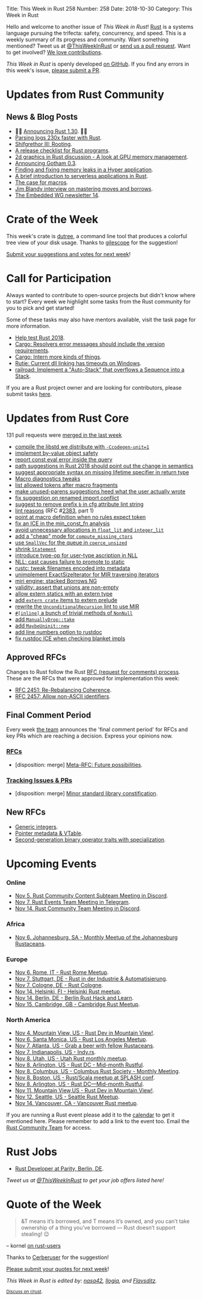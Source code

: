 Title: This Week in Rust 258
Number: 258
Date: 2018-10-30
Category: This Week in Rust

Hello and welcome to another issue of *This Week in Rust*!
[Rust](http://rust-lang.org) is a systems language pursuing the trifecta: safety, concurrency, and speed.
This is a weekly summary of its progress and community.
Want something mentioned? Tweet us at [@ThisWeekInRust](https://twitter.com/ThisWeekInRust) or [send us a pull request](https://github.com/cmr/this-week-in-rust).
Want to get involved? [We love contributions](https://github.com/rust-lang/rust/blob/master/CONTRIBUTING.md).

*This Week in Rust* is openly developed [on GitHub](https://github.com/cmr/this-week-in-rust).
If you find any errors in this week's issue, [please submit a PR](https://github.com/cmr/this-week-in-rust/pulls).

# Updates from Rust Community

## News & Blog Posts

* 🎈🎉 [Announcing Rust 1.30](https://blog.rust-lang.org/2018/10/25/Rust-1.30.0.html). 🎉🎈
* [Parsing logs 230x faster with Rust](https://andre.arko.net/2018/10/25/parsing-logs-230x-faster-with-rust/).
* [Shifgrethor III: Rooting](https://boats.gitlab.io/blog/post/shifgrethor-iii/).
* [A release checklist for Rust programs](https://dev.to/sharkdp/my-release-checklist-for-rust-programs-1m33).
* [2d graphics in Rust discussion - A look at GPU memory management](https://nical.github.io/posts/rust-2d-graphics-02.html).
* [Announcing Gotham 0.3](https://gotham.rs/blog/release/2018/10/29/gotham-0.3.html).
* [Finding and fixing memory leaks in a Hyper application](https://blog.1aim.com/2018/10/finding-and-fixing-memory-leaks-in-a-hyper-application-or-how-i-learned-to-stop-worrying-and-love-the-allocator/).
* [A brief introduction to serverless applications in Rust](https://medium.com/@softprops/serverless-rust-318732a3596).
* [The case for macros](https://llogiq.github.io/2018/10/25/macros.html).
* [Jim Blandy interview on mastering moves and borrows](https://corecursive.com/016-moves-and-borrowing-in-rust-with-jim-blandy/).
* [The Embedded WG newsletter 14](https://rust-embedded.github.io/blog/2018-10-28-newsletter-14/).

# Crate of the Week

This week's crate is [dutree](https://github.com/nachoparker/dutree), a command line tool that produces a colorful tree view of your disk usage. Thanks to [gilescope](https://users.rust-lang.org/t/crate-of-the-week/2704/466) for the suggestion!

[Submit your suggestions and votes for next week][submit_crate]!

[submit_crate]: https://users.rust-lang.org/t/crate-of-the-week/2704

# Call for Participation

Always wanted to contribute to open-source projects but didn't know where to start?
Every week we highlight some tasks from the Rust community for you to pick and get started!

Some of these tasks may also have mentors available, visit the task page for more information.

* [Help test Rust 2018](https://blog.rust-lang.org/2018/10/30/help-test-rust-2018.html).
* [Cargo: Resolvers error messages should include the version requirements](https://github.com/rust-lang/cargo/issues/6199).
* [Cargo: Intern more kinds of things](https://github.com/rust-lang/cargo/issues/6207).
* [Rutie: Current dll linking has timeouts on Windows](https://github.com/danielpclark/rutie/issues/48).
* [railroad: Implement a "Auto-Stack" that overflows a Sequence into a Stack](https://github.com/lukaslueg/railroad/issues/5).

If you are a Rust project owner and are looking for contributors, please submit tasks [here][guidelines].

[guidelines]: https://users.rust-lang.org/t/twir-call-for-participation/4821

# Updates from Rust Core

131 pull requests were [merged in the last week][merged]

[merged]: https://github.com/search?q=is%3Apr+org%3Arust-lang+is%3Amerged+merged%3A2018-10-22..2018-10-29

* [compile the libstd we distribute with `-Ccodegen-unit=1`](https://github.com/rust-lang/rust/pull/55264)
* [implement by-value object safety](https://github.com/rust-lang/rust/pull/54183)
* [report const eval error inside the query](https://github.com/rust-lang/rust/pull/53821)
* [path suggestions in Rust 2018 should point out the change in semantics](https://github.com/rust-lang/rust/pull/55185)
* [suggest appropriate syntax on missing lifetime specifier in return type](https://github.com/rust-lang/rust/pull/55173)
* [Macro diagnostics tweaks](https://github.com/rust-lang/rust/pull/55292)
* [list allowed tokens after macro fragments](https://github.com/rust-lang/rust/pull/55301)
* [make unused-parens suggestions heed what the user actually wrote](https://github.com/rust-lang/rust/pull/55138)
* [fix suggestion on renamed import conflict](https://github.com/rust-lang/rust/pull/55113)
* [suggest to remove prefix `b` in cfg attribute lint string](https://github.com/rust-lang/rust/pull/54929)
* [lint reasons](https://github.com/rust-lang/rust/pull/54683) (RFC #[2383](https://rust-lang.github.io/rfcs/2383-lint-reasons.html), part 1)
* [point at macro definition when no rules expect token](https://github.com/rust-lang/rust/pull/55298)
* [fix an ICE in the min_const_fn analysis](https://github.com/rust-lang/rust/pull/55412)
* [avoid unnecessary allocations in `float_lit` and `integer_lit`](https://github.com/rust-lang/rust/pull/55384)
* [add a "cheap" mode for `compute_missing_ctors`](https://github.com/rust-lang/rust/pull/55167)
* [use `SmallVec` for the queue in `coerce_unsized`](https://github.com/rust-lang/rust/pull/55383)
* [shrink `Statement`](https://github.com/rust-lang/rust/pull/55346)
* [introduce type-op for user-type ascription in NLL](https://github.com/rust-lang/rust/pull/55323)
* [NLL: cast causes failure to promote to static](https://github.com/rust-lang/rust/pull/55385)
* [rustc: tweak filenames encoded into metadata](https://github.com/rust-lang/rust/pull/54626)
* [unimplement ExactSizeIterator for MIR traversing iterators](https://github.com/rust-lang/rust/pull/55271)
* [miri engine: stacked Borrows NG](https://github.com/rust-lang/rust/pull/55270)
* [validity: assert that unions are non-empty](https://github.com/rust-lang/rust/pull/55379)
* [allow extern statics with an extern type](https://github.com/rust-lang/rust/pull/55257)
* [add `extern crate` items to extern prelude](https://github.com/rust-lang/rust/pull/54658)
* [rewrite the `UnconditionalRecursion` lint to use MIR](https://github.com/rust-lang/rust/pull/54490)
* [`#[inline]` a bunch of trivial methods of `NonNull`](https://github.com/rust-lang/rust/pull/55426)
* [add `ManuallyDrop::take`](https://github.com/rust-lang/rust/pull/55421)
* [add `MaybeUninit::new`](https://github.com/rust-lang/rust/pull/55244)
* [add line numbers option to rustdoc](https://github.com/rust-lang/rust/pull/54921)
* [fix rustdoc ICE when checking blanket impls](https://github.com/rust-lang/rust/pull/55258)

## Approved RFCs

Changes to Rust follow the Rust [RFC (request for comments)
process](https://github.com/rust-lang/rfcs#rust-rfcs). These
are the RFCs that were approved for implementation this week:

* [RFC 2451: Re-Rebalancing Coherence](https://github.com/rust-lang/rfcs/pull/2451).
* [RFC 2457: Allow non-ASCII identifiers](https://github.com/rust-lang/rfcs/pull/2457).

## Final Comment Period

Every week [the team](https://www.rust-lang.org/team.html) announces the
'final comment period' for RFCs and key PRs which are reaching a
decision. Express your opinions now.

### [RFCs](https://github.com/rust-lang/rfcs/labels/final-comment-period)

* [disposition: merge] [Meta-RFC: Future possibilities](https://github.com/rust-lang/rfcs/pull/2561).

### [Tracking Issues & PRs](https://github.com/rust-lang/rust/labels/final-comment-period)

* [disposition: merge] [Minor standard library constification](https://github.com/rust-lang/rust/pull/55278).

## New RFCs

* [Generic integers](https://github.com/rust-lang/rfcs/pull/2581).
* [Pointer metadata & VTable](https://github.com/rust-lang/rfcs/pull/2580).
* [Second-generation binary operator traits with specialization](https://github.com/rust-lang/rfcs/pull/2578).

# Upcoming Events

### Online

* [Nov  5. Rust Community Content Subteam Meeting in Discord](https://discordapp.com/channels/442252698964721669/443773747350994945).
* [Nov  7. Rust Events Team Meeting in Telegram](https://t.me/joinchat/EkKINhHCgZ9llzvPidOssA).
* [Nov 14. Rust Community Team Meeting in Discord](https://discordapp.com/channels/442252698964721669/443773747350994945).

### Africa

* [Nov  6. Johannesburg, SA - Monthly Meetup of the Johannesburg Rustaceans](https://www.meetup.com/Johannesburg-Rust-Meetup/events/cpblrnyxpbjb/).

### Europe

* [Nov  6. Rome, IT - Rust Rome Meetup](https://www.meetup.com/it-IT/Rust-Roma/events/255940927/).
* [Nov  7. Stuttgart, DE - Rust in der Industrie & Automatisierung](https://www.meetup.com/slowtec/events/255390000/).
* [Nov  7. Cologne, DE - Rust Cologne](https://www.meetup.com/RustCologne/events/vnwndpyxpbkb/).
* [Nov 14. Helsinki, FI - Helsinki Rust meetup](https://www.meetup.com/Finland-Rust-Meetup/events/255855675/).
* [Nov 14. Berlin, DE - Berlin Rust Hack and Learn](https://www.meetup.com/opentechschool-berlin/events/rjgkhqyxpbsb/).
* [Nov 15. Cambridge, GB - Cambridge Rust Meetup](https://www.meetup.com/Cambridge-Rust-Meetup/events/pzwshpyxpbtb/).

### North America

* [Nov  4. Mountain View, US - Rust Dev in Mountain View!](https://www.meetup.com/Rust-Dev-in-Mountain-View/events/glnfcpyxpbgb/).
* [Nov  6. Santa Monica, US - Rust Los Angeles Meetup](https://www.meetup.com/Rust-Los-Angeles/events/255934998).
* [Nov  7. Atlanta, US - Grab a beer with fellow Rustaceans](https://www.meetup.com/Rust-ATL/events/cbcmbqyxpbkb/).
* [Nov  7. Indianapolis, US - Indy.rs](https://www.meetup.com/indyrs/events/mffbtpyxpbkb/).
* [Nov  8. Utah, US - Utah Rust monthly meetup](https://www.meetup.com/utahrust/events/255209655/).
* [Nov  8. Arlington, US - Rust DC - Mid-month Rustful](https://www.meetup.com/RustDC/events/254871472).
* [Nov  8. Columbus, US - Columbus Rust Society - Monthly Meeting](https://www.meetup.com/columbus-rs/events/dbcfrpyxpblb/).
* [Nov  8. Boston, US - Rust/Scala meetup at SPLASH conf](https://www.meetup.com/BostonRust/events/255445951/).
* [Nov  8. Arlington, US - Rust DC—Mid-month Rustful](https://www.meetup.com/RustDC/events/254871472).
* [Nov 11. Mountain View,US - Rust Dev in Mountain View!](https://www.meetup.com/Rust-Dev-in-Mountain-View/events/glnfcpyxpbpb/).
* [Nov 12. Seattle, US - Seattle Rust Meetup](https://www.meetup.com/Seattle-Rust-Meetup/events/pkggvpyxpbqb/).
* [Nov 14. Vancouver, CA - Vancouver Rust meetup](https://www.meetup.com/Vancouver-Rust/events/xttphqyxpbsb/).

If you are running a Rust event please add it to the [calendar] to get
it mentioned here. Please remember to add a link to the event too.
Email the [Rust Community Team][community] for access.

[calendar]: https://www.google.com/calendar/embed?src=apd9vmbc22egenmtu5l6c5jbfc%40group.calendar.google.com
[community]: mailto:community-team@rust-lang.org

# Rust Jobs

* [Rust Developer at Parity, Berlin, DE](https://paritytech.io/jobs/).

*Tweet us at [@ThisWeekInRust](https://twitter.com/ThisWeekInRust) to get your job offers listed here!*

# Quote of the Week

> &T means it’s borrowed, and T means it’s owned, and you can’t take ownership of a thing you’ve borrowed — Rust doesn’t support stealing! 😉

– kornel [on rust-users](https://users.rust-lang.org/t/vec-t-to-vec-t/21736/2)

Thanks to [Cerberuser](https://users.rust-lang.org/t/twir-quote-of-the-week/328/576) for the suggestion!

[Please submit your quotes for next week](http://users.rust-lang.org/t/twir-quote-of-the-week/328)!

*This Week in Rust is edited by: [nasa42](https://github.com/nasa42), [llogiq](https://github.com/llogiq), and [Flavsditz](https://github.com/Flavsditz).*

<small>[Discuss on r/rust](https://www.reddit.com/r/rust/comments/9t06l2/this_week_in_rust_258/).</small>
